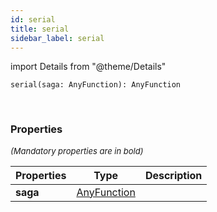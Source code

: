 ```yaml
---
id: serial
title: serial
sidebar_label: serial
---
```


import Details from "@theme/Details"


```tsx
serial(saga: AnyFunction): AnyFunction
```
<br/>



### Properties

<font size="2"><i>(Mandatory properties are in bold)</i></font>

| Properties | Type | Description |
| --------- | ---- | ----------- |
| **saga** | [AnyFunction](/framework-api/types/AnyFunction.md) |  |


